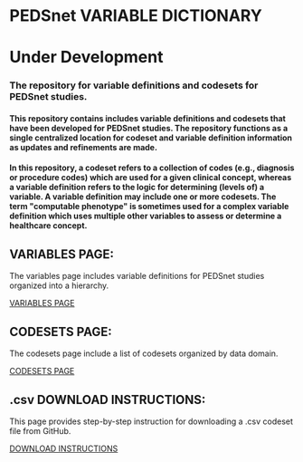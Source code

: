 # PEDSnet VARIABLE DICTIONARY
# Under Development

### The repository for variable definitions and codesets for PEDSnet studies.

#### This repository contains includes variable definitions and codesets that have been developed for PEDSnet studies. The repository functions as a single centralized location for codeset and variable definition information as updates and refinements are made.
#### In this repository, a codeset refers to a collection of codes (e.g., diagnosis or procedure codes) which are used for a given clinical concept, whereas a variable definition refers to the logic for determining (levels of) a variable. A variable definition may include one or more codesets. The term "computable phenotype" is sometimes used for a complex variable definition which uses multiple other variables to assess or determine a healthcare concept.


## VARIABLES PAGE:
The variables page includes variable definitions for PEDSnet studies organized into a hierarchy.

[VARIABLES PAGE](./pages/hierarchy.md)

## CODESETS PAGE:
The codesets page include a list of codesets organized by data domain. 

[CODESETS PAGE](./pages/codesets_landing.html)

## .csv DOWNLOAD INSTRUCTIONS:
This page provides step-by-step instruction for downloading a .csv codeset file from GitHub.

[DOWNLOAD INSTRUCTIONS](./pages/download_csv.md)


